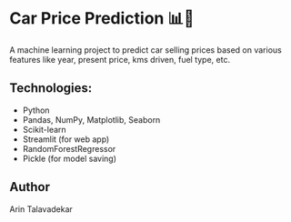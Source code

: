 # Car Price Prediction 📊🚗

A machine learning project to predict car selling prices based on various features like year, present price, kms driven, fuel type, etc.

## Technologies:
- Python
- Pandas, NumPy, Matplotlib, Seaborn
- Scikit-learn
- Streamlit (for web app)
- RandomForestRegressor
- Pickle (for model saving)

## Author
Arin Talavadekar
 
